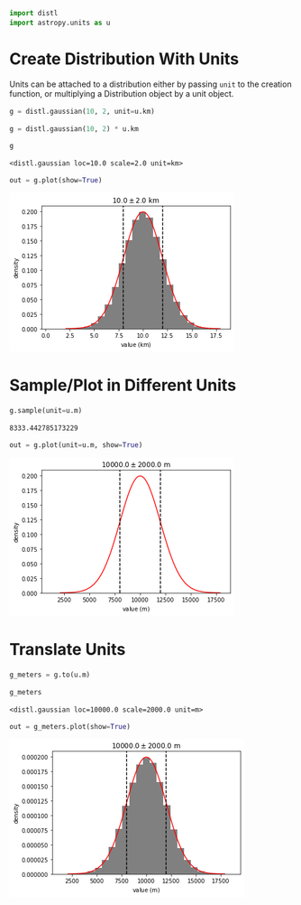 ```python
import distl
import astropy.units as u
```

# Create Distribution With Units

Units can be attached to a distribution either by passing `unit` to the creation function, or multiplying a Distribution object by a unit object.


```python
g = distl.gaussian(10, 2, unit=u.km)
```


```python
g = distl.gaussian(10, 2) * u.km
```


```python
g
```




    <distl.gaussian loc=10.0 scale=2.0 unit=km>




```python
out = g.plot(show=True)
```


![png](units_files/units_5_0.png)


# Sample/Plot in Different Units


```python
g.sample(unit=u.m)
```




    8333.442785173229




```python
out = g.plot(unit=u.m, show=True)
```


![png](units_files/units_8_0.png)


# Translate Units


```python
g_meters = g.to(u.m)
```


```python
g_meters
```




    <distl.gaussian loc=10000.0 scale=2000.0 unit=m>




```python
out = g_meters.plot(show=True)
```


![png](units_files/units_12_0.png)



```python

```
